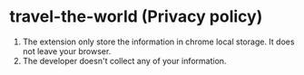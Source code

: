 # travel-the-world (Privacy policy)
1. The extension only store the information in chrome local storage. It does not leave your browser.
2. The developer doesn't collect any of your information.
